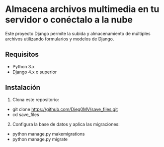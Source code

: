 # Almacena archivos multimedia en tu servidor o conéctalo a la nube

Este proyecto Django permite la subida y almacenamiento de múltiples archivos utilizando formularios y modelos de Django.

## Requisitos

- Python 3.x
- Django 4.x o superior

## Instalación

1. Clona este repositorio:

- git clone https://github.com/Dieg0MV/save_files.git
- cd save_files


    
2. Configura la base de datos y aplica las migraciones:

- python manage.py makemigrations
- python manage.py migrate
